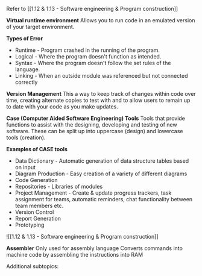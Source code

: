Refer to [[1.12 & 1.13 - Software engineering & Program construction]]

**Virtual runtime environment**
Allows you to run code in an emulated version of your target environment.

**Types of Error**
- Runtime - Program crashed in the running of the program.
- Logical - Where the program doesn't function as intended.
- Syntax - Where the program doesn't follow the set rules of the language.
- Linking - When an outside module was referenced but not connected correctly

**Version Management**
This a way to keep track of changes within code over time, creating alternate copies to test with and to allow users to remain up to date with your code as you make updates.

**Case (Computer Aided Software Engineering) Tools**
Tools that provide functions to assist with the designing, developing and testing of new software. These can be split up into uppercase (design) and lowercase tools (creation).

**Examples of CASE tools**
- Data Dictionary - Automatic generation of data structure tables based on input
- Diagram Production - Easy creation of a variety of different diagrams
- Code Generation
- Repositories - Libraries of modules
- Project Management - Create & update  progress trackers, task assignment for teams, automatic reminders, chat functionality between team members etc.
- Version Control 
- Report Generation
- Prototyping

![[1.12 & 1.13 - Software engineering & Program construction]]

**Assembler**
Only used for assembly language
Converts commands into machine code by assembling the instructions into RAM

Additional subtopics:
```folder-index-content
```
